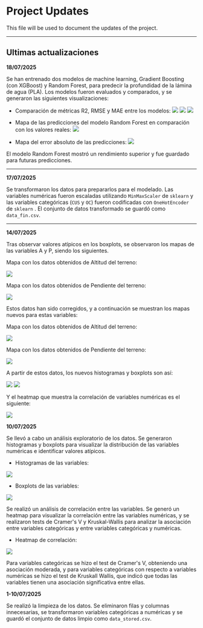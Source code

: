 # Project Updates

This file will be used to document the updates of the project.

---

## Ultimas actualizaciones

**18/07/2025**

Se han entrenado dos modelos de machine learning, Gradient Boosting (con XGBoost) y Random Forest, para predecir la profundidad de la lámina de agua (PLA). Los modelos fueron evaluados y comparados, y se generaron las siguientes visualizaciones:

- Comparación de métricas R2, RMSE y MAE entre los modelos:
  <img src="../images/R2_gbm_rf.png" />
  <img src="../images/RMSE_gbm_rf.png" />
  <img src="../images/MAE_gbm_rf.png" />

- Mapa de las predicciones del modelo Random Forest en comparación con los valores reales:
  <img src="../images/mapa_predicciones_PLA.png" />

- Mapa del error absoluto de las predicciones:
  <img src="../images/mapa_error_absoluto.png" />

El modelo Random Forest mostró un rendimiento superior y fue guardado para futuras predicciones.

---

**17/07/2025**

Se transformaron los datos para prepararlos para el modelado. Las variables numéricas fueron escaladas utilizando `MinMaxScaler` de `sklearn` y las variables categóricas (`CUS` y `OC`) fueron codificadas con `OneHotEncoder` de `sklearn` . El conjunto de datos transformado se guardó como `data_fin.csv`.

---




**14/07/2025**

Tras observar valores atípicos en los boxplots, se observaron los mapas de las variables A y P, siendo los siguientes.

Mapa con los datos obtenidos de Altitud del terreno:

<img src="../images/Altitud.png" />


Mapa con los datos obtenidos de Pendiente del terreno:

<img src="../images/Pendiente.png" />


Estos datos han sido corregidos, y a continuación se muestran los mapas nuevos para estas variables:


Mapa con los datos obtenidos de Altitud del terreno:

<img src="../images/Altitud.png" />


Mapa con los datos obtenidos de Pendiente del terreno:

<img src="../images/Pendiente.png" />




A partir de estos datos, los nuevos histogramas y boxplots son así:

<img src="../images/histogramas_analisis_exploratorio.png" />

<img src="../images/boxplot_analisis_exploratorio.png" />


Y el heatmap que muestra la correlación de variables numéricas es el siguiente:


<img src="../images/heatmap_correlacion.png" />


**10/07/2025**

Se llevó a cabo un análisis exploratorio de los datos. Se generaron histogramas y boxplots para visualizar la distribución de las variables numéricas e identificar valores atípicos.

- Histogramas de las variables:

<img src="../archivos_viejos/histogramas_analisis_exploratorio_viejo.png" />


- Boxplots de las variables:

<img src="../archivos_viejos/boxplot_analisis_exploratorio_viejo.png" />


Se realizó un análisis de correlación entre las variables. Se generó un heatmap para visualizar la correlación entre las variables numéricas, y se realizaron tests de Cramer's V y Kruskal-Wallis para analizar la asociación entre variables categóricas y entre variables categóricas y numéricas.

- Heatmap de correlación:

<img src="../archivos_viejos/heatmap_correlacion_viejo.png" />


Para variables categóricas se hizo el test de Cramer's V, obteniendo una asociación moderada, y para variables categóricas con respecto a variables numéricas se hizo el test de Kruskall Wallis, que indicó que todas las variables tienen una asociación significativa entre ellas.



**1-10/07/2025**

Se realizó la limpieza de los datos. Se eliminaron filas y columnas innecesarias, se transformaron variables categóricas a numéricas y se guardó el conjunto de datos limpio como `data_stored.csv`.
